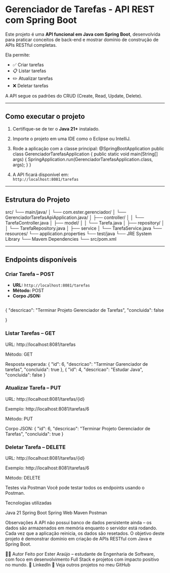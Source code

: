 # Gerenciador de Tarefas - API REST com Spring Boot

Este projeto é uma **API funcional em Java com Spring Boot**, desenvolvida para praticar conceitos de back-end e mostrar domínio de construção de APIs RESTful completas.

Ela permite:

- ✅ Criar tarefas
- 📋 Listar tarefas
- ✏️ Atualizar tarefas
- ❌ Deletar tarefas

A API segue os padrões do CRUD (Create, Read, Update, Delete).

---

## Como executar o projeto

1. Certifique-se de ter o **Java 21+** instalado.

2. Importe o projeto em uma IDE como o Eclipse ou IntelliJ.
   
3. Rode a aplicação com a classe principal:
@SpringBootApplication
public class GerenciadorTarefasApplication {
public static void main(String[] args) {
SpringApplication.run(GerenciadorTarefasApplication.class, args);
}
}

4. A API ficará disponível em:  
`http://localhost:8081/tarefas`

---

## Estrutura do Projeto
src/
└── main/java/
│ └── com.ester.gerenciador/
│ └── GerenciadorTarefasApiApplication.java/
│ ├── controller/
│ │ └── TarefaController.java
│ ├── model/
│ │ └── Tarefa.java
│ ├── repository/
│ │ └──  TarefaRepository.java
│ ├── service
│   └── TarefaService.java
└── resources/
  └── application.properties
└── test/java
└── JRE System Library
└── Mavem Dependencies
└── src/pom.xml

---

## Endpoints disponíveis

### Criar Tarefa – POST
- **URL:** `http://localhost:8081/tarefas`
- **Método:** POST  
- **Corpo JSON:**
  ```json
{
  "descricao": "Terminar Projeto Gerenciador de Tarefas",
  "concluida": false

}

### Listar Tarefas – GET
URL: http://localhost:8081/tarefas

Método: GET

Resposta esperada:
   {
    "id": 6,
    "descricao": "Tarminar Garenciador de tarefas",
    "concluida": true
  },
  {
    "id": 4,
    "descricao": "Estudar Java",
    "concluida": false
}


### Atualizar Tarefa – PUT
URL: http://localhost:8081/tarefas/{id}

Exemplo: http://localhost:8081/tarefas/6

Método: PUT

Corpo JSON:
{
    "id": 6,
    "descricao": "Terminar Projeto Gerenciador de Tarefas",
    "concluida": true
}

### Deletar Tarefa – DELETE
URL: http://localhost:8081/tarefas/{id}

Exemplo: http://localhost:8081/tarefas/6

Método: DELETE

Testes via Postman
Você pode testar todos os endpoints usando o Postman.

Tecnologias utilizadas

Java 21
Spring Boot
Spring Web
Maven
Postman

Observações
A API não possui banco de dados persistente ainda – os dados são armazenados em memória enquanto o servidor está rodando.
Cada vez que a aplicação reinicia, os dados são resetados.
O objetivo deste projeto é demonstrar domínio em criação de APIs RESTful com Java e Spring Boot.

👩‍💻 Autor
Feito por Ester Araújo – estudante de Engenharia de Software, com foco em desenvolvimento Full Stack e projetos com impacto positivo no mundo.
🔗 LinkedIn
📁 Veja outros projetos no meu GitHub


